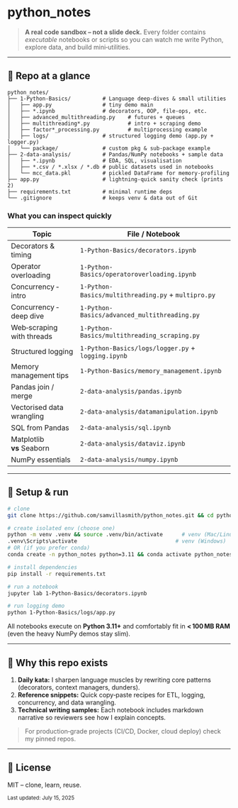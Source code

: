 # python\_notes

> **A real code sandbox – not a slide deck.** Every folder contains *executable* notebooks or scripts so you can watch me write Python, explore data, and build mini‑utilities.

---

## 📁 Repo at a glance

```text
python_notes/
├── 1-Python-Basics/          # Language deep‑dives & small utilities
│   ├── app.py                # tiny demo main
│   ├── *.ipynb               # decorators, OOP, file‑ops, etc.
│   ├── advanced_multithreading.py    # futures + queues
│   ├── multithreading*.py            # intro + scraping demo
│   ├── factor*_processing.py         # multiprocessing example
│   ├── logs/                 # structured logging demo (app.py + logger.py)
│   └── package/              # custom pkg & sub‑package example
├── 2-data-analysis/          # Pandas/NumPy notebooks + sample data
│   ├── *.ipynb               # EDA, SQL, visualisation
│   ├── *.csv / *.xlsx / *.db # public datasets used in notebooks
│   └── mcc_data.pkl          # pickled DataFrame for memory‑profiling
├── app.py                    # lightning‑quick sanity check (prints 2)
├── requirements.txt          # minimal runtime deps
└── .gitignore                # keeps venv & data out of Git
```

### What you can inspect quickly

| Topic                     | File / Notebook                                     |
| ------------------------- | --------------------------------------------------- |
| Decorators & timing       | `1-Python-Basics/decorators.ipynb`                  |
| Operator overloading      | `1-Python-Basics/operatoroverloading.ipynb`         |
| Concurrency ‑ intro       | `1-Python-Basics/multithreading.py` + `multipro.py` |
| Concurrency ‑ deep dive   | `1-Python-Basics/advanced_multithreading.py`        |
| Web‑scraping with threads | `1-Python-Basics/multithreading_scraping.py`        |
| Structured logging        | `1-Python-Basics/logs/logger.py` + `logging.ipynb`  |
| Memory management tips    | `1-Python-Basics/memory_management.ipynb`           |
| Pandas join / merge       | `2-data-analysis/pandas.ipynb`                      |
| Vectorised data wrangling | `2-data-analysis/datamanipulation.ipynb`            |
| SQL from Pandas           | `2-data-analysis/sql.ipynb`                         |
| Matplotlib **vs** Seaborn | `2-data-analysis/dataviz.ipynb`                     |
| NumPy essentials          | `2-data-analysis/numpy.ipynb`                       |

---

## 🚀 Setup & run

```bash
# clone
git clone https://github.com/samvillasmith/python_notes.git && cd python_notes

# create isolated env (choose one)
python -m venv .venv && source .venv/bin/activate      # venv (Mac/Linux)
.venv\Scripts\activate                               # venv (Windows)
# OR (if you prefer conda)
conda create -n python_notes python=3.11 && conda activate python_notes

# install dependencies
pip install -r requirements.txt

# run a notebook
jupyter lab 1-Python-Basics/decorators.ipynb

# run logging demo
python 1-Python-Basics/logs/app.py
```

All notebooks execute on **Python 3.11+** and comfortably fit in **< 100 MB RAM** (even the heavy NumPy demos stay slim).

---

## 🎯 Why this repo exists

1. **Daily kata:** I sharpen language muscles by rewriting core patterns (decorators, context managers, dunders).
2. **Reference snippets:** Quick copy‑paste recipes for ETL, logging, concurrency, and data wrangling.
3. **Technical writing samples:** Each notebook includes markdown narrative so reviewers see how I explain concepts.

> For production‑grade projects (CI/CD, Docker, cloud deploy) check my pinned repos.

---

## 📝 License

MIT – clone, learn, reuse.

<sub>Last updated: July 15, 2025</sub>
